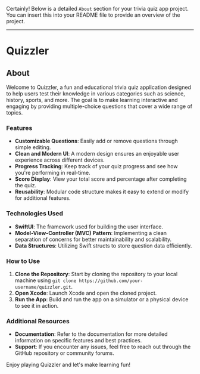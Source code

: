 Certainly! Below is a detailed `About` section for your trivia quiz app project. You can insert this into your README file to provide an overview of the project.

---

# Quizzler

## About

Welcome to Quizzler, a fun and educational trivia quiz application designed to help users test their knowledge in various categories such as science, history, sports, and more. The goal is to make learning interactive and engaging by providing multiple-choice questions that cover a wide range of topics.

### Features
- **Customizable Questions**: Easily add or remove questions through simple editing.
- **Clean and Modern UI**: A modern design ensures an enjoyable user experience across different devices.
- **Progress Tracking**: Keep track of your quiz progress and see how you're performing in real-time.
- **Score Display**: View your total score and percentage after completing the quiz.
- **Reusability**: Modular code structure makes it easy to extend or modify for additional features.

### Technologies Used
- **SwiftUI**: The framework used for building the user interface.
- **Model-View-Controller (MVC) Pattern**: Implementing a clean separation of concerns for better maintainability and scalability.
- **Data Structures**: Utilizing Swift structs to store question data efficiently.

### How to Use
1. **Clone the Repository**: Start by cloning the repository to your local machine using `git clone https://github.com/your-username/quizzler.git`.
2. **Open Xcode**: Launch Xcode and open the cloned project.
3. **Run the App**: Build and run the app on a simulator or a physical device to see it in action.

### Additional Resources
- **Documentation**: Refer to the documentation for more detailed information on specific features and best practices.
- **Support**: If you encounter any issues, feel free to reach out through the GitHub repository or community forums.

Enjoy playing Quizzler and let's make learning fun!